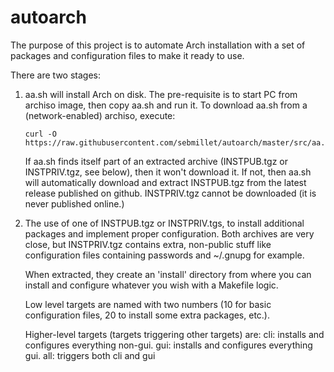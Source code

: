 autoarch
========

The purpose of this project is to automate Arch installation with a set of
packages and configuration files to make it ready to use.

There are two stages:

1. aa.sh will install Arch on disk.
   The pre-requisite is to start PC from archiso image, then copy aa.sh and run
   it.
   To download aa.sh from a (network-enabled) archiso, execute:

   ```shell
   curl -O https://raw.githubusercontent.com/sebmillet/autoarch/master/src/aa.sh
   ```

   If aa.sh finds itself part of an extracted archive (INSTPUB.tgz or
   INSTPRIV.tgz, see below), then it won't download it.
   If not, then aa.sh will automatically download and extract INSTPUB.tgz from
   the latest release published on github. INSTPRIV.tgz cannot be downloaded (it
   is never published online.)

2. The use of one of INSTPUB.tgz or INSTPRIV.tgs, to install additional packages
   and implement proper configuration.
   Both archives are very close, but INSTPRIV.tgz contains extra, non-public
   stuff like configuration files containing passwords and ~/.gnupg for example.

   When extracted, they create an 'install' directory from where you can install
   and configure whatever you wish with a Makefile logic.

   Low level targets are named with two numbers (10 for basic configuration
   files, 20 to install some extra packages, etc.).

   Higher-level targets (targets triggering other targets) are:
     cli: installs and configures everything non-gui.
     gui: installs and configures everything gui.
     all: triggers both cli and gui

